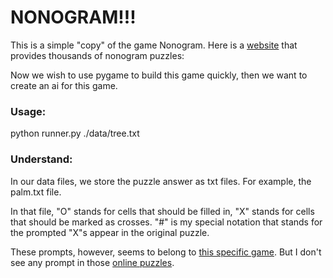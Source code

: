 # NONOGRAM!!!

This is a simple "copy" of the game Nonogram. 
Here is a [website](https://www.puzzle-nonograms.com/) that provides thousands of nonogram puzzles:

Now we wish to use pygame to build this game quickly, then we want to create an ai for this game. 



### Usage: 

python runner.py ./data/tree.txt



### Understand:

In our data files, we store the puzzle answer as txt files. For example, the palm.txt file.

In that file, "O" stands for cells that should be filled in, "X" stands for cells that should be marked as crosses. "#" is my special notation that stands for the prompted "X"s appear in the original puzzle. 

These prompts, however, seems to belong to [this specific game](https://apps.apple.com/us/app/nonogram-com-number-games/id1452992954). But I don't see any prompt in those [online puzzles](https://www.puzzle-nonograms.com/).



